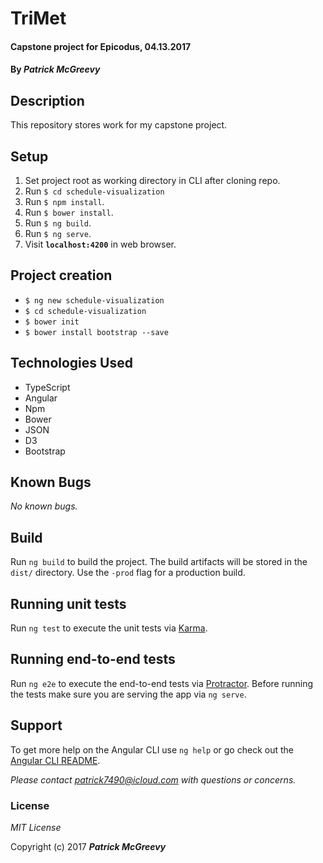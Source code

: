 # TriMet

#### Capstone project for Epicodus, 04.13.2017

#### By _**Patrick McGreevy**_


## Description

This repository stores work for my capstone project.

## Setup
1. Set project root as working directory in CLI after cloning repo.
2. Run `$ cd schedule-visualization`
3. Run `$ npm install`.
4. Run `$ bower install`.
5. Run `$ ng build`.
6. Run `$ ng serve`.
7. Visit **`localhost:4200`**  in web browser.





## Project creation

* `$ ng new schedule-visualization`
* `$ cd schedule-visualization`
* `$ bower init`
* `$ bower install bootstrap --save`



## Technologies Used

* TypeScript
* Angular
* Npm
* Bower
* JSON
* D3
* Bootstrap

## Known Bugs

_No known bugs._


## Build

Run `ng build` to build the project. The build artifacts will be stored in the `dist/` directory. Use the `-prod` flag for a production build.

## Running unit tests

Run `ng test` to execute the unit tests via [Karma](https://karma-runner.github.io).

## Running end-to-end tests

Run `ng e2e` to execute the end-to-end tests via [Protractor](http://www.protractortest.org/).
Before running the tests make sure you are serving the app via `ng serve`.


## Support

To get more help on the Angular CLI use `ng help` or go check out the [Angular CLI README](https://github.com/angular/angular-cli/blob/master/README.md).

_Please contact patrick7490@icloud.com with questions or concerns._


### License

*MIT License*

Copyright (c) 2017 _**Patrick McGreevy**_
